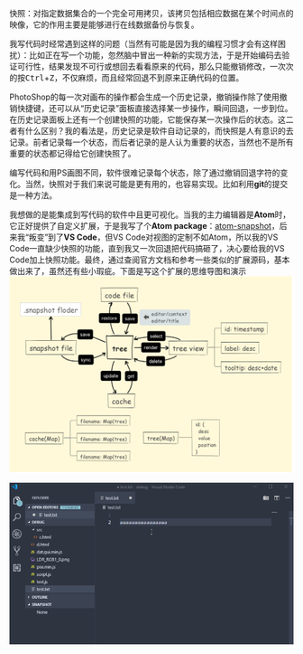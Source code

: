 快照：对指定数据集合的一个完全可用拷贝，该拷贝包括相应数据在某个时间点的映像，它的作用主要是能够进行在线数据备份与恢复。

我写代码时经常遇到这样的问题（当然有可能是因为我的编程习惯才会有这样困扰）：比如正在写一个功能，忽然脑中冒出一种新的实现方法，于是开始编码去验证可行性，结果发现不可行或想回去看看原来的代码，那么只能撤销修改，一次次的按<kbd>Ctrl</kbd>+<kbd>Z</kbd>，不仅麻烦，而且经常回退不到原来正确代码的位置。

PhotoShop的每一次对画布的操作都会生成一个历史记录，撤销操作除了使用撤销快捷键，还可以从“历史记录”面板直接选择某一步操作，瞬间回退，一步到位。在历史记录面板上还有一个创建快照的功能，它能保存某一次操作后的状态。这二者有什么区别？我的看法是，历史记录是软件自动记录的，而快照是人有意识的去记录。前者记录每一个状态，而后者记录的是人认为重要的状态，当然也不是所有重要的状态都记得给它创建快照了。

编写代码和用PS画图不同，软件很难记录每个状态，除了通过撤销回退字符的变化。当然，快照对于我们来说可能是更有用的，也容易实现。比如利用**git**的提交是一种方法。

我想做的是能集成到写代码的软件中且更可视化。当我的主力编辑器是**Atom**时，它正好提供了自定义扩展，于是我写了个**Atom package**：[atom-snapshot](https://github.com/vczhan/atom-snapshot)，后来我“叛变”到了**VS Code**，但VS Code对视图的定制不如Atom，所以我的VS Code一直缺少快照的功能，直到我又一次回退把代码搞砸了，决心要给我的VS Code加上快照功能。最终，通过查阅官方文档和参考一些类似的扩展源码，基本做出来了，虽然还有些小瑕疵。下面是写这个扩展的思维导图和演示
![mind](images/mind.png)

![demo](images/demo.gif)